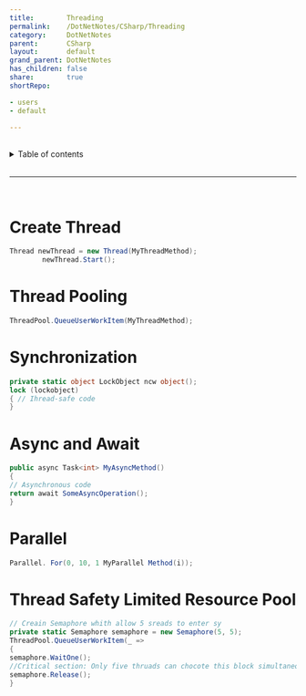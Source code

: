 ```yaml
---
title:        Threading
permalink:    /DotNetNotes/CSharp/Threading
category:     DotNetNotes
parent:       CSharp
layout:       default
grand_parent: DotNetNotes
has_children: false
share:        true
shortRepo:

- users
- default

---
```



<br/>          

<details markdown="block">                
<summary>                
Table of contents                
</summary>                
{: .text-delta }                
1. TOC                
{:toc}                
</details>                

<br/>                

***                

<br/>

# Create Thread

```cs
Thread newThread = new Thread(MyThreadMethod);
        newThread.Start();
```

# Thread Pooling

```cs
ThreadPool.QueueUserWorkItem(MyThreadMethod);
```

# Synchronization

```cs
private static object LockObject ncw object();
lock (lockobject)
{ // Ihread-safe code
}
```

# Async and Await

```csharp
public async Task<int> MyAsyncMethod()
{
// Asynchronous code
return await SomeAsyncOperation();
}
```

# Parallel

```csharp
Parallel. For(0, 10, 1 MyParallel Method(i));
```

# Thread Safety Limited Resource Pool

```csharp
// Creain Semaphore whith allow 5 sreads to enter sy
private static Semaphore semaphore = new Semaphore(5, 5);
ThreadPool.QueueUserWorkItem(_ =>
{
semaphore.WaitOne();
//Critical section: Only five thruads can chocote this block simultaneously 
semaphore.Release();
}
```